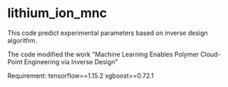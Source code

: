 # lithium_ion_mnc
This code predict experimental parameters based on inverse design algorithm.


The code modified the work "Machine Learning Enables Polymer Cloud-Point Engineering via Inverse Design"

Requirement:
tensorflow==1.15.2
xgboost==0.72.1
